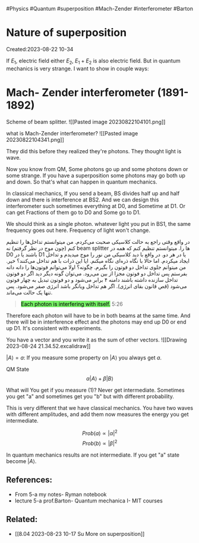 #Physics #Quantum #superposition #Mach-Zender #interferometer #Barton 

# Nature of superposition
Created:2023-08-22 10-34

If $E_1$, electric field either $E_2$, $E_1 + E_2$ is also electric field. But in quantum mechanics is very strange. I want to show in couple ways:

# Mach- Zender interferometer (1891-1892)


Scheme of beam splitter. 
![[Pasted image 20230822104101.png]]

what is Mach-Zender interferometer?
![[Pasted image 20230822104341.png]]

They did this before they realized they're photons. They thought light is wave.

Now you know from QM, Some photons go up and some photons down or some strange. If you have a superposition some photons may go both up and down. So that's what can happen in quantum mechanics.

In classical mechanics, If you send a beam, BS divides half up and half down and there is interference at BS2. And we can design this interferometer such sometimes everything at D0, and Sometime at D1. Or can get Fractions of them go to D0 and Some go to D1. 

We should think as a single photon. whatever light you put in BS1, the same frequency goes out here. Frequency of light won't change.


در واقع وقتی راجع به حالت کلاسیکی صحبت می‌کردم. من میتوانستم تداخل‌ها را تنظیم کنم (چون موج در نظر گرفتم) نه beam splitter ها را. میتوانستم تنظیم کنم که همه در D0 باشند یا در D1 یا در هر دو. در واقع با دید کلاسیکی من نور را موج میدیدم و تداخل ایجاد میکردم. اما حالا با نگاه ذره‌ای نگاه میکنم. ایا این ذرات با هم تداخل می‌کنند؟ خیر. من میتوانم جلوی تداخل دو فوتون را بگیرم. چگونه؟‌ اولا می‌توانم فوتون‌ها را دانه دانه بفرستم پس تداخل دو فوتون‌ مجزا از بین می‌رود. می‌توان گونه دیگر دید اگر دو فوتون تداخل سازنده داشته باشند دامنه ۴ برابر می‌شود و دو فوتون تبدیل به چهار فوتون می‌شود (قص قانون بقای انرژی). اگر هم تداخل ویانگر باشد انرژی صفر می‌شود. پس تنها یک حالت می‌ماند.

><mark style="background: #2BE611A6;">Each photon is interfering with itself.</mark> 5:26



Therefore each photon will have to be in both beams at the same time. And there will be in interference effect and the photons may end up D0 or end up D1. It's consistent with experiments.

You have a vector and you write it as the sum of other vectors.
![[Drawing 2023-08-24 21.34.52.excalidraw]]


$|A\rangle =a:$ If you measure some property on $|A\rangle$ you always get $a$.

QM State 
$$\alpha|A\rangle + \beta|B\rangle \tag{1}$$

What will You get if you measure $(1)$? Never get intermediate. Sometimes you get "a" and sometimes get you "b" but with different probability.

This is very different that we have classical mechanics. You have two waves with different amplitudes, and add them now measures the energy you get intermediate.

$$Prob(a) \propto |\alpha|^2 $$
$$Prob(b) \propto |\beta|^2 $$

In quantum mechanics results are not intermediate. If you get "a" state become $|A\rangle$.
## References:

- From 5-a my notes- Ryman notebook
- lecture 5-a prof.Barton- Quantum mechanica I- MIT courses
## Related:
- [[8.04 2023-08-23 10-17 Su More on superposition]]

